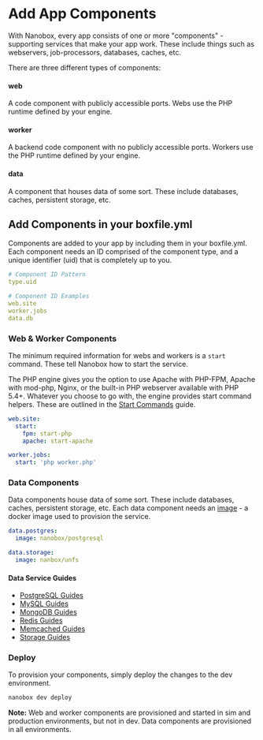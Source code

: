 # Add App Components

With Nanobox, every app consists of one or more "components" - supporting services that make your app work. These include things such as webservers, job-processors, databases, caches, etc.

There are three different types of components:

#### web
A code component with publicly accessible ports. Webs use the PHP runtime defined by your engine.

#### worker
A backend code component with no publicly accessible ports. Workers use the PHP runtime defined by your engine.

#### data
A component that houses data of some sort. These include databases, caches, persistent storage, etc.

## Add Components in your boxfile.yml
Components are added to your app by including them in your boxfile.yml. Each component needs an ID comprised of the component type, and a unique identifier (uid) that is completely up to you.

```yaml
# Component ID Pattern
type.uid

# Component ID Examples
web.site
worker.jobs
data.db
```

### Web & Worker Components
The minimum required information for webs and workers is a `start` command. These tell Nanobox how to start the service.

The PHP engine gives you the option to use Apache with PHP-FPM, Apache with mod-php, Nginx, or the built-in PHP webserver available with PHP 5.4+. Whatever you choose to go with, the engine provides start command helpers. These are outlined in the [Start Commands](config/start-commands) guide.

```yaml
web.site:
  start:
    fpm: start-php
    apache: start-apache

worker.jobs:
  start: 'php worker.php'
```

### Data Components
Data components house data of some sort. These include databases, caches, persistent storage, etc. Each data component needs an [image](/images) - a docker image used to provision the service.

```yaml
data.postgres:
  image: nanobox/postgresql

data.storage:
  image: nanbox/unfs
```

#### Data Service Guides
- [PostgreSQL Guides](/postgresql)
- [MySQL Guides](/mysql)
- [MongoDB Guides](/mongodb)
- [Redis Guides](/redis)
- [Memcached Guides](/memcached)
- [Storage Guides](/storage)

### Deploy 
To provision your components, simply deploy the changes to the dev environment.

```bash
nanobox dev deploy
```

**Note:** Web and worker components are provisioned and started in sim and production environments, but not in dev. Data components are provisioned in all environments.
